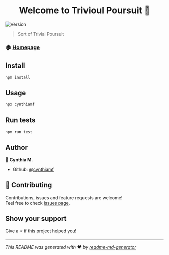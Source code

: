 <h1 align="center">Welcome to Trivioul Poursuit 👋</h1>
<p>
  <img alt="Version" src="https://img.shields.io/badge/version-1.1.0-blue.svg?cacheSeconds=2592000" />
</p>

> Sort of Trivial Poursuit

### 🏠 [Homepage](https://github.com/Cynthiamf/terminal-game#readme)

## Install

```sh
npm install
```

## Usage

```sh
npx cynthiamf
```

## Run tests

```sh
npm run test
```

## Author

👤 **Cynthia M.**

- Github: [@cynthiamf](https://github.com/cynthiamf)

## 🤝 Contributing

Contributions, issues and feature requests are welcome!<br />Feel free to check [issues page](https://github.com/Cynthiamf/terminal-game/issues).

## Show your support

Give a ⭐️ if this project helped you!

---

_This README was generated with ❤️ by [readme-md-generator](https://github.com/kefranabg/readme-md-generator)_
